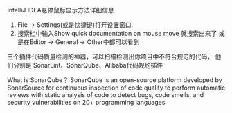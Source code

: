 IntelliJ IDEA悬停鼠标显示方法详细信息
1. File -> Settings(或是快捷键)打开设置窗口.
2. 搜索栏中输入Show quick documentation on mouse move 就搜索出来了 或是在Editor -> General -> Other中都可以看到

三个插件代码质量检测的神器，可以扫描检测出你项目中不符合规范的代码，
他们分别是 SonarLint、SonarQube、Alibaba代码规约插件

What is SonarQube？
SonarQube is an open-source platform developed by SonarSource for continuous inspection of code quality to perform automatic reviews with static analysis of code to detect bugs, code smells, and security vulnerabilities on 20+ programming languages